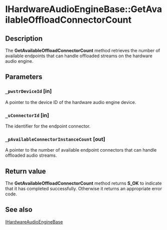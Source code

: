 # IHardwareAudioEngineBase::GetAvailableOffloadConnectorCount

## Description

The **GetAvailableOffloadConnectorCount** method retrieves the number of available endpoints that can handle offloaded streams on the hardware audio engine.

## Parameters

### `_pwstrDeviceId` [in]

A pointer to the device ID of the hardware audio engine device.

### `_uConnectorId` [in]

The identifier for the endpoint connector.

### `_pAvailableConnectorInstanceCount` [out]

A pointer to the number of available endpoint connectors that can handle offloaded audio streams.

## Return value

The **GetAvailableOffloadConnectorCount** method returns **S_OK** to indicate that it has completed successfully. Otherwise it returns an appropriate error code.

## See also

[IHardwareAudioEngineBase](https://learn.microsoft.com/windows/desktop/api/audioengineendpoint/nn-audioengineendpoint-ihardwareaudioenginebase)